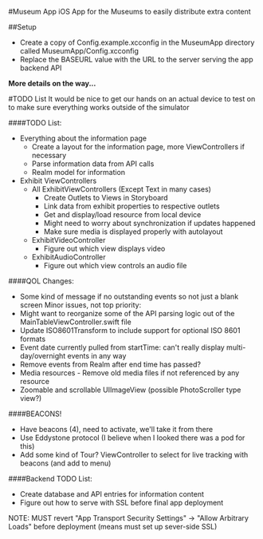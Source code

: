 #Museum App
iOS App for the Museums to easily distribute extra content

##Setup
* Create a copy of Config.example.xcconfig in the MuseumApp directory called MuseumApp/Config.xcconfig
* Replace the BASEURL value with the URL to the server serving the app backend API

**More details on the way...**


#TODO List
It would be nice to get our hands on an actual device to test on to make sure
everything works outside of the simulator

####TODO List:
* Everything about the information page
  * Create a layout for the information page, more ViewControllers if necessary
  * Parse information data from API calls
  * Realm model for information
* Exhibit ViewControllers
  * All ExhibitViewControllers (Except Text in many cases)
    * Create Outlets to Views in Storyboard
    * Link data from exhibit properties to respective outlets
    * Get and display/load resource from local device
    * Might need to worry about synchronization if updates happened
    * Make sure media is displayed properly with autolayout
  * ExhibitVideoController
    * Figure out which view displays video
  * ExhibitAudioController
    * Figure out which view controls an audio file

####QOL Changes:
* Some kind of message if no outstanding events so not just a blank screen
Minor issues, not top priority:
* Might want to reorganize some of the API parsing logic out of the MainTableViewController.swift file
* Update ISO8601Transform to include support for optional ISO 8601 formats
* Event date currently pulled from startTime: can't really display multi-day/overnight events in any way
* Remove events from Realm after end time has passed?
* Media resources - Remove old media files if not referenced by any resource
* Zoomable and scrollable UIImageView (possible PhotoScroller type view?)

####BEACONS!
* Have beacons (4), need to activate, we'll take it from there
* Use Eddystone protocol (I believe when I looked there was a pod for this)
* Add some kind of Tour? ViewController to select for live tracking with beacons (and add to menu)

####Backend TODO List:
* Create database and API entries for information content
* Figure out how to serve with SSL before final app deployment

NOTE:  MUST revert "App Transport Security Settings" -> "Allow Arbitrary Loads"
       before deployment (means must set up sever-side SSL)
